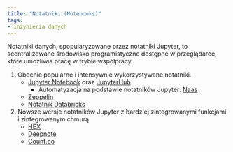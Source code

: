 ```yaml
---
title: "Notatniki (Notebooks)"
tags:
- inżynieria danych
---
```


Notatniki danych, spopularyzowane przez notatniki Jupyter, to scentralizowane środowisko programistyczne dostępne w przeglądarce, które umożliwia pracę w trybie współpracy.

1. Obecnie popularne i intensywnie wykorzystywane notatniki.
	- [Jupyter Notebook](https://jupyter.org/) oraz [JupyterHub](https://jupyter.org/hub)
		- Automatyzacja na podstawie notatników Jupyter: [Naas](https://github.com/jupyter-naas/awesome-notebooks)
	- [Zeppelin](https://zeppelin.apache.org/)
	- [Notatnik Databricks](https://docs.databricks.com/notebooks/index.html)
2. Nowsze wersje notatników Jupyter z bardziej zintegrowanymi funkcjami i zintegrowanym chmurą
	- [HEX](https://hex.tech/)
	- [Deepnote](https://deepnote.com/)
	- [Count.co](https://count.co)
